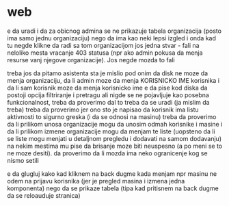 # web
e da uradi i da za obicnog admina se ne prikazuje tabela organizacija (posto ima samo jednu organizaciju) nego da ima kao neki lepsi izgled i onda kad tu negde klikne da radi sa tom organizacijom
jos jedna stvar - fali na neloliko mesta vracanje 403 statusa (npr ako admin pokusa da menja resurse vanj njegove organizacije). Jos negde mozda to fali

treba jos da pitamo asistenta sta je mislio pod onim da disk ne moze da menja organizaciju, da li admin moze da menja KORISNICKO IME korisnika i da li sam korisnik moze da menja korisnicko ime
e da pise kod diska da postoji opcija filtriranje i pretragu ali nigde se ne pojavljuje kao posebna funkcionalnost, treba da proverimo dal to treba da se uradi (ja mislim da treba)
treba da proverimo jer ono sto je napisao da korisnik ima listu aktivnosti to sigurno greska (i da se odnosi na masinu)
treba da proverimo da li prilikom unosa organizacije mogu da unosim odmah korisnike i masine i da li prilikom izmene organizacije mogu da menjam te liste (uopsteno da li se liste mogu menjati u detaljnom pregledu i dodavati na samom dodavanju)
na nekim mestima mu pise da brisanje moze biti neuspesno (a po meni se to ne moze desiti). da proverimo da li mozda ima neko ogranicenje kog se nismo setili

e da glugluj kako kad kliknem na back dugme kada menjam npr masinu ne odem na prijavu korisnika (jer je pregled masina i izmena jedna komponenta) nego da se prikaze tabela (tipa kad pritisnem na back dugme da se reloauduje stranica)
